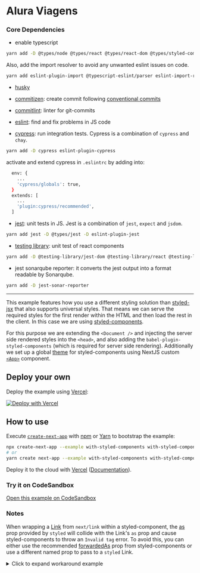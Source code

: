 # Alura Viagens


### Core Dependencies
- enable typescript

```bash
yarn add -D @types/node @types/react @types/react-dom @types/styled-components babel-plugin-styled-components typescript
```

Also, add the import resolver to avoid any unwanted eslint issues on code.

```bash
yarn add eslint-plugin-import @typescript-eslint/parser eslint-import-resolver-typescript -D

```

- [husky](https://github.com/typicode/husky)

- [commitizen](https://github.com/commitizen/cz-cli): create commit following [conventional commits](https://www.conventionalcommits.org/en/v1.0.0/)

- [commitlint](https://github.com/conventional-changelog/commitlint#getting-started): linter for git-commits

- [eslint](https://eslint.org/docs/user-guide/getting-started): find and fix problems in JS code

- [cypress](https://www.cypress.io/): run integration tests. Cypress is a combination of `cypress` and `chay`.

```bash
yarn add -D cypress eslint-plugin-cypress
```

activate and extend cypress in `.eslintrc` by adding into:

```bash
  env: {
    ...
    'cypress/globals': true,
  }
  extends: [
    ...
    'plugin:cypress/recommended',
  ]
```

- [jest](https://jestjs.io/): unit tests in JS. Jest is a combination of `jest`, `expect` and `jsdom`.

```bash
yarn add jest -D @types/jest -D eslint-plugin-jest
```

- [testing library](https://testing-library.com/): unit test of react components

```bash
yarn add -D @testing-library/jest-dom @testing-library/react @testing-library/react-hooks jest-canvas-mock jest-styled-components
```

- jest sonarqube reporter: it converts the jest output into a format readable by Sonarqube.

```bash
yarn add -D jest-sonar-reporter
```

---

This example features how you use a different styling solution than [styled-jsx](https://github.com/zeit/styled-jsx) that also supports universal styles. That means we can serve the required styles for the first render within the HTML and then load the rest in the client. In this case we are using [styled-components](https://github.com/styled-components/styled-components).

For this purpose we are extending the `<Document />` and injecting the server side rendered styles into the `<head>`, and also adding the `babel-plugin-styled-components` (which is required for server side rendering). Additionally we set up a global [theme](https://www.styled-components.com/docs/advanced#theming) for styled-components using NextJS custom [`<App>`](https://nextjs.org/docs/advanced-features/custom-app) component.

## Deploy your own

Deploy the example using [Vercel](https://vercel.com?utm_source=github&utm_medium=readme&utm_campaign=next-example):

[![Deploy with Vercel](https://vercel.com/button)](https://vercel.com/new/git/external?repository-url=https://github.com/vercel/next.js/tree/canary/examples/with-styled-components&project-name=with-styled-components&repository-name=with-styled-components)

## How to use

Execute [`create-next-app`](https://github.com/vercel/next.js/tree/canary/packages/create-next-app) with [npm](https://docs.npmjs.com/cli/init) or [Yarn](https://yarnpkg.com/lang/en/docs/cli/create/) to bootstrap the example:

```bash
npx create-next-app --example with-styled-components with-styled-components-app
# or
yarn create next-app --example with-styled-components with-styled-components-app
```

Deploy it to the cloud with [Vercel](https://vercel.com/new?utm_source=github&utm_medium=readme&utm_campaign=next-example) ([Documentation](https://nextjs.org/docs/deployment)).

### Try it on CodeSandbox

[Open this example on CodeSandbox](https://codesandbox.io/s/github/vercel/next.js/tree/canary/examples/with-styled-components)

### Notes

When wrapping a [Link](https://nextjs.org/docs/api-reference/next/link) from `next/link` within a styled-component, the [as](https://styled-components.com/docs/api#as-polymorphic-prop) prop provided by `styled` will collide with the Link's `as` prop and cause styled-components to throw an `Invalid tag` error. To avoid this, you can either use the recommended [forwardedAs](https://styled-components.com/docs/api#forwardedas-prop) prop from styled-components or use a different named prop to pass to a `styled` Link.

<details>
<summary>Click to expand workaround example</summary>
<br />

**components/StyledLink.js**

```javascript
import Link from 'next/link'
import styled from 'styled-components'

const StyledLink = ({ as, children, className, href }) => (
  <Link href={href} as={as} passHref>
    <a className={className}>{children}</a>
  </Link>
)

export default styled(StyledLink)`
  color: #0075e0;
  text-decoration: none;
  transition: all 0.2s ease-in-out;

  &:hover {
    color: #40a9ff;
  }

  &:focus {
    color: #40a9ff;
    outline: none;
    border: 0;
  }
`
```

**pages/index.js**

```javascript
import StyledLink from '../components/StyledLink'

export default () => (
  <StyledLink href="/post/[pid]" forwardedAs="/post/abc">
    First post
  </StyledLink>
)
```

</details>
